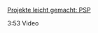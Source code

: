 [Projekte leicht gemacht: PSP](https://projekte-leicht-gemacht.de/blog/projektmanagement/klassisch/projektplanung/projektstrukturplan/)

3:53 Video